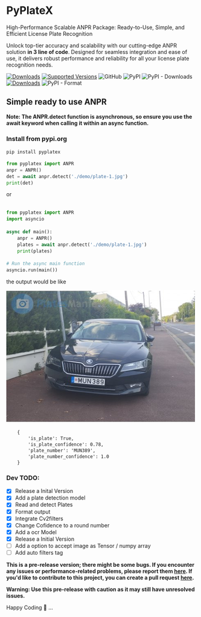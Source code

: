# PyPlateX
High-Performance Scalable ANPR Package: Ready-to-Use, Simple, and Efficient License Plate Recognition

Unlock top-tier accuracy and scalability with our cutting-edge ANPR solution **in 3 line of code**. Designed for seamless integration and ease of use, it delivers robust performance and reliability for all your license plate recognition needs.


[![Downloads](https://static.pepy.tech/personalized-badge/pyplatex?period=total&units=abbreviation&left_color=grey&right_color=yellow&left_text=Total-Downloads)](https://pepy.tech/project/pyplatex)
[![Supported Versions](https://img.shields.io/pypi/pyversions/pyplatex.svg)](https://pypi.org/project/pyplatex)
![GitHub](https://img.shields.io/github/license/nuhmanpk/pyplatex)
![PyPI](https://img.shields.io/pypi/v/pyplatex)
![PyPI - Downloads](https://img.shields.io/pypi/dm/pyplatex)
[![Downloads](https://static.pepy.tech/personalized-badge/pyplatex?period=week&units=international_system&left_color=grey&right_color=brightgreen&left_text=Downloads/Week)](https://pepy.tech/project/pyplatex)
![PyPI - Format](https://img.shields.io/pypi/format/pyplatex)

## Simple ready to use ANPR 

**Note: The ANPR.detect function is asynchronous, so ensure you use the await keyword when calling it within an async function.**

### Install from pypi.org

```sh
pip install pyplatex
```

```py
from pyplatex import ANPR
anpr = ANPR()
det = await anpr.detect('./demo/plate-1.jpg')
print(det)
```
or

```py

from pyplatex import ANPR
import asyncio

async def main():
    anpr = ANPR()
    plates = await anpr.detect('./demo/plate-1.jpg')
    print(plates)

# Run the async main function
asyncio.run(main())

```
the output would be like

<img src='./demo/plate-1.jpg' width=500px height=350px />

```
    {
        'is_plate': True, 
        'is_plate_confidence': 0.78, 
        'plate_number': 'MUN389', 
        'plate_number_confidence': 1.0
    }
```


### Dev TODO:
- [x] Release a Inital Version
- [x] Add a plate detection model
- [x] Read and detect Plates
- [x] Format output
- [x] Integrate Cv2filters
- [x] Change Cofidence to a round number
- [x] Add a ocr Model
- [x] Release a Initial Version
- [ ] Add a option to accept image as Tensor / numpy array
- [ ] Add auto filters tag
<!-- [ ] -->

**This is a pre-release version; there might be some bugs. If you encounter any issues or performance-related problems, please report them [here](https://github.com/nuhmanpk/pyplatex/issues). If you'd like to contribute to this project, you can create a pull request [here](https://github.com/nuhmanpk/pyplatex/pulls).**

**Warning: Use this pre-release with caution as it may still have unresolved issues.**

Happy Coding 🚀 ...
